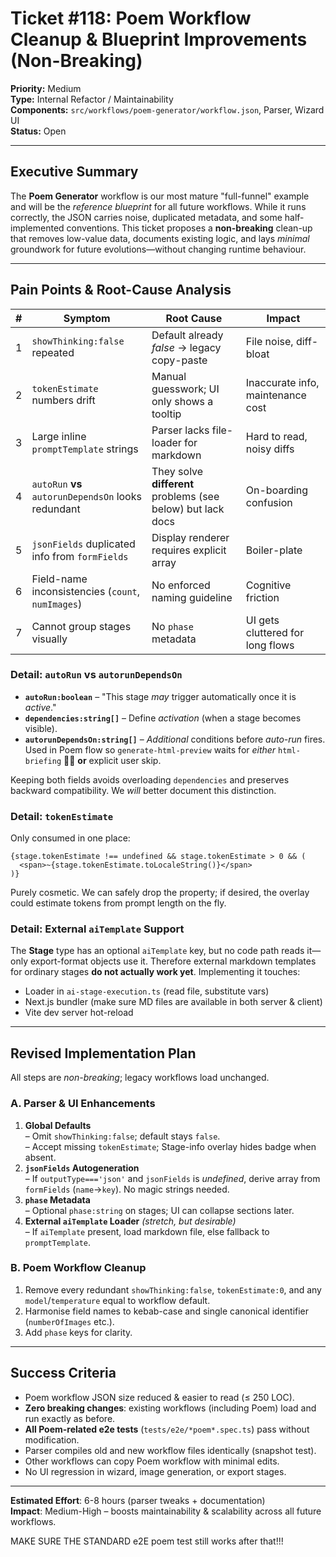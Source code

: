 # Ticket #118: Poem Workflow Cleanup & Blueprint Improvements (Non-Breaking)

**Priority:** Medium  
**Type:** Internal Refactor / Maintainability  
**Components:** `src/workflows/poem-generator/workflow.json`, Parser, Wizard UI  
**Status:** Open  

---

## Executive Summary
The **Poem Generator** workflow is our most mature "full-funnel" example and will be the *reference blueprint* for all future workflows. While it runs correctly, the JSON carries noise, duplicated metadata, and some half-implemented conventions. This ticket proposes a **non-breaking** clean-up that removes low-value data, documents existing logic, and lays *minimal* groundwork for future evolutions—without changing runtime behaviour.

---

## Pain Points & Root-Cause Analysis
| # | Symptom | Root Cause | Impact |
|---|---------|-----------|--------|
| 1 | `showThinking:false` repeated | Default already *false* → legacy copy-paste | File noise, diff-bloat |
| 2 | `tokenEstimate` numbers drift | Manual guesswork; UI only shows a tooltip | Inaccurate info, maintenance cost |
| 3 | Large inline `promptTemplate` strings | Parser lacks file-loader for markdown | Hard to read, noisy diffs |
| 4 | `autoRun` **vs** `autorunDependsOn` looks redundant | They solve **different** problems (see below) but lack docs | On-boarding confusion |
| 5 | `jsonFields` duplicated info from `formFields` | Display renderer requires explicit array | Boiler-plate |
| 6 | Field-name inconsistencies (`count`, `numImages`) | No enforced naming guideline | Cognitive friction |
| 7 | Cannot group stages visually | No `phase` metadata | UI gets cluttered for long flows |

### Detail: `autoRun` vs `autorunDependsOn`
* **`autoRun:boolean`** – "This stage *may* trigger automatically once it is *active*."  
* **`dependencies:string[]`** – Define *activation* (when a stage becomes visible).  
* **`autorunDependsOn:string[]`** – *Additional* conditions before *auto-run* fires. Used in Poem flow so `generate-html-preview` waits for *either* `html-briefing` 👩‍💻 **or** explicit user skip.

Keeping both fields avoids overloading `dependencies` and preserves backward compatibility. We *will* better document this distinction.

### Detail: `tokenEstimate`
Only consumed in one place:  
```190:194:src/components/wizard/stage-info-overlay.tsx
{stage.tokenEstimate !== undefined && stage.tokenEstimate > 0 && (
  <span>~{stage.tokenEstimate.toLocaleString()}</span>
)}
```  
Purely cosmetic. We can safely drop the property; if desired, the overlay could estimate tokens from prompt length on the fly.

### Detail: External `aiTemplate` Support
The **Stage** type has an optional `aiTemplate` key, but no code path reads it—only export-format objects use it. Therefore external markdown templates for ordinary stages **do not actually work yet**. Implementing it touches:
* Loader in `ai-stage-execution.ts` (read file, substitute vars)
* Next.js bundler (make sure MD files are available in both server & client)
* Vite dev server hot-reload

---

## Revised Implementation Plan
All steps are *non-breaking*; legacy workflows load unchanged.

### A. Parser & UI Enhancements
1. **Global Defaults**  
   – Omit `showThinking:false`; default stays `false`.  
   – Accept missing `tokenEstimate`; Stage-info overlay hides badge when absent.  
2. **`jsonFields` Autogeneration**  
   – If `outputType==='json'` and `jsonFields` is *undefined*, derive array from `formFields` (`name`→`key`). No magic strings needed.
3. **`phase` Metadata**  
   – Optional `phase:string` on stages; UI can collapse sections later.
4. **External `aiTemplate` Loader** *(stretch, but desirable)*  
   – If `aiTemplate` present, load markdown file, else fallback to `promptTemplate`.

### B. Poem Workflow Cleanup
1. Remove every redundant `showThinking:false`, `tokenEstimate:0`, and any `model`/`temperature` equal to workflow default.  
2. Harmonise field names to kebab-case and single canonical identifier (`numberOfImages` etc.).  
3. Add `phase` keys for clarity.

---

## Success Criteria
- Poem workflow JSON size reduced & easier to read (≤ 250 LOC).
- **Zero breaking changes**: existing workflows (including Poem) load and run exactly as before.
- **All Poem-related e2e tests** (`tests/e2e/*poem*.spec.ts`) pass without modification.
- Parser compiles old and new workflow files identically (snapshot test).
- Other workflows can copy Poem workflow with minimal edits.
- No UI regression in wizard, image generation, or export stages.

---
**Estimated Effort**: 6-8 hours (parser tweaks + documentation)  
**Impact**: Medium-High – boosts maintainability & scalability across all future workflows. 



MAKE SURE THE STANDARD e2E poem test still works after that!!! 
